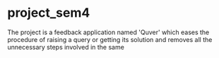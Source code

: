 # project_sem4
The project is a feedback application named 'Quver' which eases the procedure of raising a query or getting its solution and removes all the unnecessary steps involved in the same
